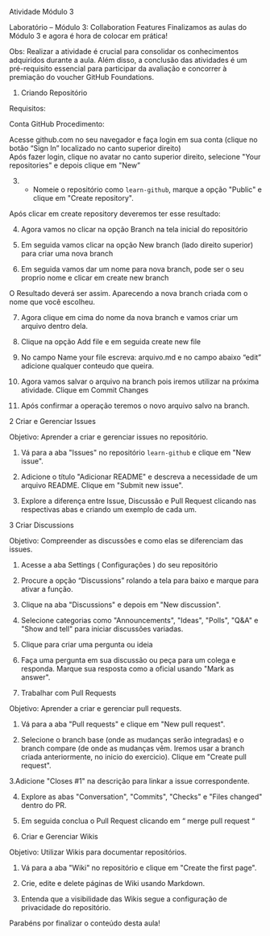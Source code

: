 Atividade Módulo 3


Laboratório – Módulo 3: Collaboration Features
Finalizamos as aulas do Módulo 3 e agora é hora de colocar em prática!


Obs: Realizar a atividade é crucial para consolidar os conhecimentos adquiridos durante a aula. Além disso, a conclusão das atividades é um pré-requisito essencial para participar da avaliação e concorrer à premiação do voucher GitHub Foundations.

1. Criando Repositório

Requisitos:

Conta GitHub
Procedimento:

 Acesse github.com no seu navegador e faça login em sua conta (clique no botão “Sign In” localizado no canto superior direito)    
Após fazer login, clique no avatar no canto superior direito, selecione "Your repositories" e depois clique em "New”




  3. - Nomeie o repositório como `learn-github`, marque a opção "Public" e clique em "Create repository".



Após clicar em create repository deveremos ter esse resultado:



4. Agora vamos no clicar na opção Branch na tela inicial do repositório



5. Em seguida vamos clicar na opção New branch (lado direito superior) para criar uma nova branch



6. Em seguida vamos dar um nome para nova branch, pode ser o seu proprio nome e clicar em create new branch



O Resultado deverá ser assim. Aparecendo a nova branch criada com o nome que você escolheu.



7. Agora clique em cima do nome da nova branch e vamos criar um arquivo dentro dela.



8. Clique na opção Add file e em seguida create new file



9. No campo Name your file escreva: arquivo.md e no campo abaixo “edit” adicione qualquer conteudo que queira.



10. Agora vamos salvar o arquivo na branch pois iremos utilizar na próxima atividade. Clique em Commit Changes



11. Após confirmar a operação teremos o novo arquivo salvo na branch.



2 Criar e Gerenciar Issues

Objetivo: Aprender a criar e gerenciar issues no repositório.

 1. Vá para a aba "Issues" no repositório `learn-github` e clique em "New issue".



2. Adicione o título "Adicionar README" e descreva a necessidade de um arquivo README. Clique em "Submit new issue".


3. Explore a diferença entre Issue, Discussão e Pull Request clicando nas respectivas abas e criando um exemplo de cada um.



3 Criar Discussions

Objetivo: Compreender as discussões e como elas se diferenciam das issues.

1. Acesse a aba Settings ( Configurações ) do seu repositório



2. Procure a opção “Discussions” rolando a tela para baixo e marque para ativar a função.



3. Clique na aba "Discussions" e depois em "New discussion".



4. Selecione categorias como "Announcements", "Ideas", "Polls", "Q&A" e "Show and tell" para iniciar discussões variadas.



5. Clique para criar uma pergunta ou ideia



6. Faça uma pergunta em sua discussão ou peça para um colega e responda. Marque sua resposta como a oficial usando "Mark as answer".







4. Trabalhar com Pull Requests

Objetivo: Aprender a criar e gerenciar pull requests.

1. Vá para a aba "Pull requests" e clique em "New pull request".



2. Selecione o branch base (onde as mudanças serão integradas) e o branch compare (de onde as mudanças vêm. Iremos usar a branch criada anteriormente, no inicio do exercicio). Clique em "Create pull request".





3.Adicione "Closes #1" na descrição para linkar a issue correspondente.

4. Explore as abas "Conversation", "Commits", "Checks" e "Files changed" dentro do PR.


5. Em seguida conclua o Pull Request clicando em “ merge pull request “



5. Criar e Gerenciar Wikis

Objetivo: Utilizar Wikis para documentar repositórios.

1. Vá para a aba "Wiki" no repositório e clique em "Create the first page".


2. Crie, edite e delete páginas de Wiki usando Markdown.





3. Entenda que a visibilidade das Wikis segue a configuração de privacidade do repositório.

Parabéns por finalizar o conteúdo desta aula! 
